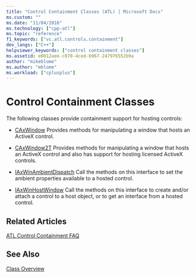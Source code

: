 ```yaml
---
title: "Control Containment Classes (ATL) | Microsoft Docs"
ms.custom: ""
ms.date: "11/04/2016"
ms.technology: ["cpp-atl"]
ms.topic: "reference"
f1_keywords: ["vc.atl.controls.containment"]
dev_langs: ["C++"]
helpviewer_keywords: ["control containment classes"]
ms.assetid: e0812aee-c078-4ced-b967-247976552b9a
author: "mikeblome"
ms.author: "mblome"
ms.workload: ["cplusplus"]
---
```

# Control Containment Classes

The following classes provide containment support for hosting controls:

- [CAxWindow](../atl/reference/caxwindow-class.md) Provides methods for manipulating a window that hosts an ActiveX control.

- [CAxWindow2T](../atl/reference/caxwindow2t-class.md) Provides methods for manipulating a window that hosts an ActiveX control and also has support for hosting licensed ActiveX controls.

- [IAxWinAmbientDispatch](../atl/reference/iaxwinambientdispatch-interface.md) Call the methods on this interface to set the ambient properties available to a hosted control.

- [IAxWinHostWindow](../atl/reference/iaxwinhostwindow-interface.md) Call the methods on this interface to create and/or attach a control to a host object, or to get an interface from a hosted control.

## Related Articles

[ATL Control Containment FAQ](../atl/atl-control-containment-faq.md)

## See Also

[Class Overview](../atl/atl-class-overview.md)

